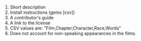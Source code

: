 1. Short description
2. Install instructions (gems [csv])
3. A contributor's guide
4. A link to the license
5. CSV values are: "Film,Chapter,Character,Race,Words"
6. Does not account for non-speaking appearances in the films.
